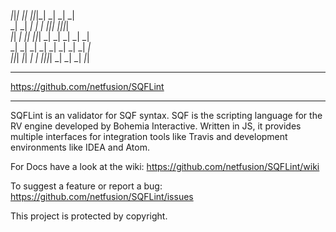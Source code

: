    _|_|_|    _|_|      _|_|_|_|  _|        _|              _|      
 _|        _|    _|    _|        _|            _|_|_|    _|_|_|_|  
   _|_|    _|  _|_|    _|_|_|    _|        _|  _|    _|    _|      
       _|  _|    _|    _|        _|        _|  _|    _|    _|      
 _|_|_|      _|_|  _|  _|        _|_|_|_|  _|  _|    _|      _|_|
 
__________________________________________________________________

 https://github.com/netfusion/SQFLint
__________________________________________________________________
 
SQFLint is an validator for SQF syntax. SQF is the scripting language for the RV engine developed by Bohemia Interactive.
Written in JS, it provides multiple interfaces for integration tools like Travis and development environments like IDEA and Atom.

For Docs have a look at the wiki:
https://github.com/netfusion/SQFLint/wiki

To suggest a feature or report a bug:
https://github.com/netfusion/SQFLint/issues

This project is protected by copyright.